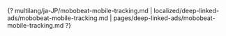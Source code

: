 {? multilang/ja-JP/mobobeat-mobile-tracking.md | localized/deep-linked-ads/mobobeat-mobile-tracking.md | pages/deep-linked-ads/mobobeat-mobile-tracking.md ?}
